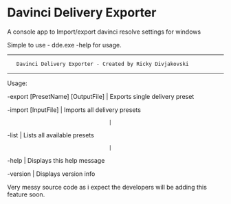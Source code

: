 # Davinci Delivery Exporter
 A console app to Import/export davinci resolve settings for windows

Simple to use - dde.exe -help for usage.

----------------------------------------------------------------------
       Davinci Delivery Exporter - Created by Ricky Divjakovski
----------------------------------------------------------------------

Usage:

-export [PresetName] [OutputFile]    | Exports single delivery preset

-import [InputFile]                  | Imports all delivery presets

                                     |

-list                                | Lists all available presets

                                     |

-help                                | Displays this help message

-version                             | Displays version info



Very messy source code as i expect the developers will be adding this feature soon.